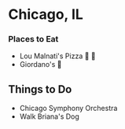 # Chicago, IL

### Places to Eat
- Lou Malnati's Pizza :pizza: :pizza: 
- Giordano's :pizza:

## Things to Do
- Chicago Symphony Orchestra
- Walk Briana's Dog
